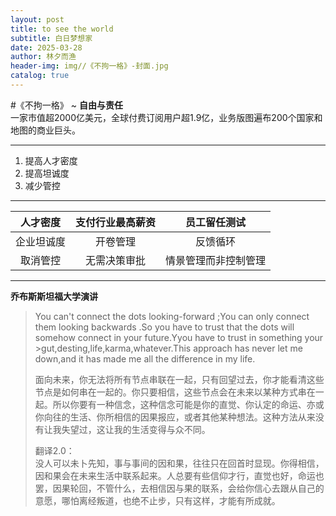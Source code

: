 ```yaml
---
layout: post
title: to see the world
subtitle: 白日梦想家
date: 2025-03-28
author: 林夕而渔
header-img: img//《不拘一格》-封面.jpg
catalog: true
---
```


#《不拘一格》 ~ **自由与责任**  
 一家市值超2000亿美元，全球付费订阅用户超1.9亿，业务版图遍布200个国家和地图的商业巨头。  

---
1. 提高人才密度
2. 提高坦诚度
3. 减少管控
---
| 人才密度  |  支付行业最高薪资  |  员工留任测试  |
|   :----:   |   :----:  |   :----:   |
|  企业坦诚度  |  开卷管理  |  反馈循环  |
|  取消管控  |  无需决策审批  |  情景管理而非控制管理  |
---









**乔布斯斯坦福大学演讲**
>You can't connect the dots looking-forward ;You can only connect them looking backwards .So you have to trust that the dots will somehow connect in your future.Yyou have to trust in something your >gut,desting,life,karma,whatever.This approach has never let me down,and it has made me all the difference in my life.
>
>面向未来，你无法将所有节点串联在一起，只有回望过去，你才能看清这些节点是如何串在一起的。你只要相信，这些节点会在未来以某种方式串在一起。所以你要有一种信念，这种信念可能是你的直觉、你认定的命运、亦或你向往的生活、你所相信的因果报应，或者其他某种想法。这种方法从来没有让我失望过，这让我的生活变得与众不同。
>
>翻译2.0：  
>没人可以未卜先知，事与事间的因和果，往往只在回首时显现。你得相信，因和果会在未来生活中联系起来。人总要有些信仰才行，直觉也好，命运也罢，因果轮回，不管什么，去相信因与果的联系，会给你信心去跟从自己的意愿，哪怕离经叛道，也绝不止步，只有这样，才能有所成就。
